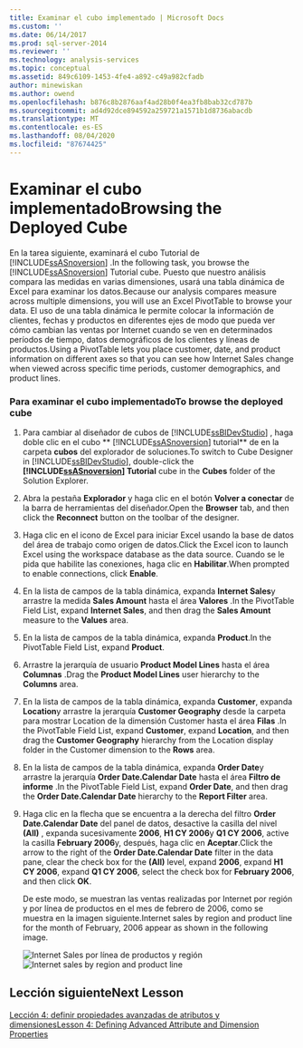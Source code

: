 ```yaml
---
title: Examinar el cubo implementado | Microsoft Docs
ms.custom: ''
ms.date: 06/14/2017
ms.prod: sql-server-2014
ms.reviewer: ''
ms.technology: analysis-services
ms.topic: conceptual
ms.assetid: 849c6109-1453-4fe4-a892-c49a982cfadb
author: minewiskan
ms.author: owend
ms.openlocfilehash: b876c8b2876aaf4ad28b0f4ea3fb8bab32cd787b
ms.sourcegitcommit: ad4d92dce894592a259721a1571b1d8736abacdb
ms.translationtype: MT
ms.contentlocale: es-ES
ms.lasthandoff: 08/04/2020
ms.locfileid: "87674425"
---
```

# <a name="browsing-the-deployed-cube"></a><span data-ttu-id="afb9f-102">Examinar el cubo implementado</span><span class="sxs-lookup"><span data-stu-id="afb9f-102">Browsing the Deployed Cube</span></span>
  <span data-ttu-id="afb9f-103">En la tarea siguiente, examinará el cubo Tutorial de [!INCLUDE[ssASnoversion](../includes/ssasnoversion-md.md)] .</span><span class="sxs-lookup"><span data-stu-id="afb9f-103">In the following task, you browse the [!INCLUDE[ssASnoversion](../includes/ssasnoversion-md.md)] Tutorial cube.</span></span> <span data-ttu-id="afb9f-104">Puesto que nuestro análisis compara las medidas en varias dimensiones, usará una tabla dinámica de Excel para examinar los datos.</span><span class="sxs-lookup"><span data-stu-id="afb9f-104">Because our analysis compares measure across multiple dimensions, you will use an Excel PivotTable to browse your data.</span></span> <span data-ttu-id="afb9f-105">El uso de una tabla dinámica le permite colocar la información de clientes, fechas y productos en diferentes ejes de modo que pueda ver cómo cambian las ventas por Internet cuando se ven en determinados períodos de tiempo, datos demográficos de los clientes y líneas de productos.</span><span class="sxs-lookup"><span data-stu-id="afb9f-105">Using a PivotTable lets you place customer, date, and product information on different axes so that you can see how Internet Sales change when viewed across specific time periods, customer demographics, and product lines.</span></span>  
  
### <a name="to-browse-the-deployed-cube"></a><span data-ttu-id="afb9f-106">Para examinar el cubo implementado</span><span class="sxs-lookup"><span data-stu-id="afb9f-106">To browse the deployed cube</span></span>  
  
1.  <span data-ttu-id="afb9f-107">Para cambiar al diseñador de cubos de [!INCLUDE[ssBIDevStudio](../includes/ssbidevstudio-md.md)] , haga doble clic en el cubo \*\* [!INCLUDE[ssASnoversion](../includes/ssasnoversion-md.md)] tutorial\*\* de en la carpeta **cubos** del explorador de soluciones.</span><span class="sxs-lookup"><span data-stu-id="afb9f-107">To switch to Cube Designer in [!INCLUDE[ssBIDevStudio](../includes/ssbidevstudio-md.md)], double-click the **[!INCLUDE[ssASnoversion](../includes/ssasnoversion-md.md)] Tutorial** cube in the **Cubes** folder of the Solution Explorer.</span></span>  
  
2.  <span data-ttu-id="afb9f-108">Abra la pestaña **Explorador** y haga clic en el botón **Volver a conectar** de la barra de herramientas del diseñador.</span><span class="sxs-lookup"><span data-stu-id="afb9f-108">Open the **Browser** tab, and then click the **Reconnect** button on the toolbar of the designer.</span></span>  
  
3.  <span data-ttu-id="afb9f-109">Haga clic en el icono de Excel para iniciar Excel usando la base de datos del área de trabajo como origen de datos.</span><span class="sxs-lookup"><span data-stu-id="afb9f-109">Click the Excel icon to launch Excel using the workspace database as the data source.</span></span> <span data-ttu-id="afb9f-110">Cuando se le pida que habilite las conexiones, haga clic en **Habilitar**.</span><span class="sxs-lookup"><span data-stu-id="afb9f-110">When prompted to enable connections, click **Enable**.</span></span>  
  
4.  <span data-ttu-id="afb9f-111">En la lista de campos de la tabla dinámica, expanda **Internet Sales**y arrastre la medida **Sales Amount** hasta el área **Valores** .</span><span class="sxs-lookup"><span data-stu-id="afb9f-111">In the PivotTable Field List, expand **Internet Sales**, and then drag the **Sales Amount** measure to the **Values** area.</span></span>  
  
5.  <span data-ttu-id="afb9f-112">En la lista de campos de la tabla dinámica, expanda **Product**.</span><span class="sxs-lookup"><span data-stu-id="afb9f-112">In the PivotTable Field List, expand **Product**.</span></span>  
  
6.  <span data-ttu-id="afb9f-113">Arrastre la jerarquía de usuario **Product Model Lines** hasta el área **Columnas** .</span><span class="sxs-lookup"><span data-stu-id="afb9f-113">Drag the **Product Model Lines** user hierarchy to the **Columns** area.</span></span>  
  
7.  <span data-ttu-id="afb9f-114">En la lista de campos de la tabla dinámica, expanda **Customer**, expanda **Location**y arrastre la jerarquía **Customer Geography** desde la carpeta para mostrar Location de la dimensión Customer hasta el área **Filas** .</span><span class="sxs-lookup"><span data-stu-id="afb9f-114">In the PivotTable Field List, expand **Customer**, expand **Location**, and then drag the **Customer Geography** hierarchy from the Location display folder in the Customer dimension to the **Rows** area.</span></span>  
  
8.  <span data-ttu-id="afb9f-115">En la lista de campos de la tabla dinámica, expanda **Order Date**y arrastre la jerarquía **Order Date.Calendar Date** hasta el área **Filtro de informe** .</span><span class="sxs-lookup"><span data-stu-id="afb9f-115">In the PivotTable Field List, expand **Order Date**, and then drag the **Order Date.Calendar Date** hierarchy to the **Report Filter** area.</span></span>  
  
9. <span data-ttu-id="afb9f-116">Haga clic en la flecha que se encuentra a la derecha del filtro **Order Date.Calendar Date** del panel de datos, desactive la casilla del nivel **(All)** , expanda sucesivamente **2006**, **H1 CY 2006**y **Q1 CY 2006**, active la casilla **February 2006**y, después, haga clic en **Aceptar**.</span><span class="sxs-lookup"><span data-stu-id="afb9f-116">Click the arrow to the right of the **Order Date.Calendar Date** filter in the data pane, clear the check box for the **(All)** level, expand **2006**, expand **H1 CY 2006**, expand **Q1 CY 2006**, select the check box for **February 2006**, and then click **OK**.</span></span>  
  
     <span data-ttu-id="afb9f-117">De este modo, se muestran las ventas realizadas por Internet por región y por línea de productos en el mes de febrero de 2006, como se muestra en la imagen siguiente.</span><span class="sxs-lookup"><span data-stu-id="afb9f-117">Internet sales by region and product line for the month of February, 2006 appear as shown in the following image.</span></span>  
  
     <span data-ttu-id="afb9f-118">![Internet Sales por línea de productos y región](../../2014/tutorials/media/l3-cube-browser-finish.gif "Internet Sales por línea de productos y región")</span><span class="sxs-lookup"><span data-stu-id="afb9f-118">![Internet sales by region and product line](../../2014/tutorials/media/l3-cube-browser-finish.gif "Internet sales by region and product line")</span></span>  
  
## <a name="next-lesson"></a><span data-ttu-id="afb9f-119">Lección siguiente</span><span class="sxs-lookup"><span data-stu-id="afb9f-119">Next Lesson</span></span>  
 [<span data-ttu-id="afb9f-120">Lección 4: definir propiedades avanzadas de atributos y dimensiones</span><span class="sxs-lookup"><span data-stu-id="afb9f-120">Lesson 4: Defining Advanced Attribute and Dimension Properties</span></span>](lesson-4-defining-advanced-attribute-and-dimension-properties.md)  
  
  
